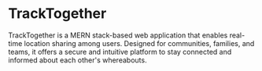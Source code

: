 # TrackTogether
TrackTogether is a MERN stack-based web application that enables real-time location sharing among users. Designed for communities, families, and teams, it offers a secure and intuitive platform to stay connected and informed about each other's whereabouts.
